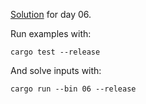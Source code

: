 [Solution](src/bin/06.rs) for day 06.

Run examples with:
```
cargo test --release
```

And solve inputs with:
```
cargo run --bin 06 --release
```
